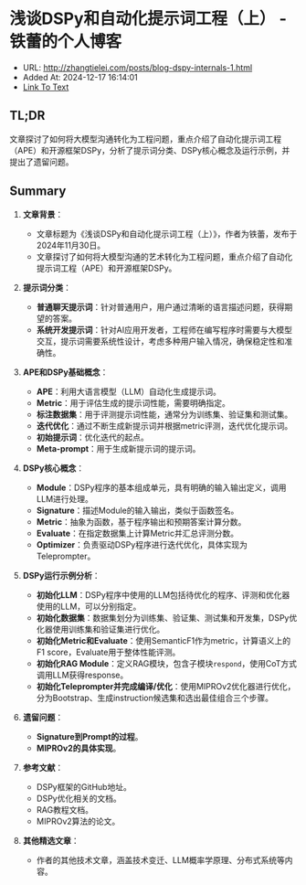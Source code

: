 # 浅谈DSPy和自动化提示词工程（上） - 铁蕾的个人博客
- URL: http://zhangtielei.com/posts/blog-dspy-internals-1.html
- Added At: 2024-12-17 16:14:01
- [Link To Text](2024-12-17-浅谈dspy和自动化提示词工程（上）---铁蕾的个人博客_raw.md)

## TL;DR
文章探讨了如何将大模型沟通转化为工程问题，重点介绍了自动化提示词工程（APE）和开源框架DSPy，分析了提示词分类、DSPy核心概念及运行示例，并提出了遗留问题。

## Summary
1. **文章背景**：
   - 文章标题为《浅谈DSPy和自动化提示词工程（上）》，作者为铁蕾，发布于2024年11月30日。
   - 文章探讨了如何将大模型沟通的艺术转化为工程问题，重点介绍了自动化提示词工程（APE）和开源框架DSPy。

2. **提示词分类**：
   - **普通聊天提示词**：针对普通用户，用户通过清晰的语言描述问题，获得期望的答案。
   - **系统开发提示词**：针对AI应用开发者，工程师在编写程序时需要与大模型交互，提示词需要系统性设计，考虑多种用户输入情况，确保稳定性和准确性。

3. **APE和DSPy基础概念**：
   - **APE**：利用大语言模型（LLM）自动化生成提示词。
   - **Metric**：用于评估生成的提示词性能，需要明确指定。
   - **标注数据集**：用于评测提示词性能，通常分为训练集、验证集和测试集。
   - **迭代优化**：通过不断生成新提示词并根据metric评测，迭代优化提示词。
   - **初始提示词**：优化迭代的起点。
   - **Meta-prompt**：用于生成新提示词的提示词。

4. **DSPy核心概念**：
   - **Module**：DSPy程序的基本组成单元，具有明确的输入输出定义，调用LLM进行处理。
   - **Signature**：描述Module的输入输出，类似于函数签名。
   - **Metric**：抽象为函数，基于程序输出和预期答案计算分数。
   - **Evaluate**：在指定数据集上计算Metric并汇总评测分数。
   - **Optimizer**：负责驱动DSPy程序进行迭代优化，具体实现为Teleprompter。

5. **DSPy运行示例分析**：
   - **初始化LLM**：DSPy程序中使用的LLM包括待优化的程序、评测和优化器使用的LLM，可以分别指定。
   - **初始化数据集**：数据集划分为训练集、验证集、测试集和开发集，DSPy优化器使用训练集和验证集进行优化。
   - **初始化Metric和Evaluate**：使用SemanticF1作为metric，计算语义上的F1 score，Evaluate用于整体性能评测。
   - **初始化RAG Module**：定义RAG模块，包含子模块`respond`，使用CoT方式调用LLM获得response。
   - **初始化Teleprompter并完成编译/优化**：使用MIPROv2优化器进行优化，分为Bootstrap、生成instruction候选集和选出最佳组合三个步骤。

6. **遗留问题**：
   - **Signature到Prompt的过程**。
   - **MIPROv2的具体实现**。

7. **参考文献**：
   - DSPy框架的GitHub地址。
   - DSPy优化相关的文档。
   - RAG教程文档。
   - MIPROv2算法的论文。

8. **其他精选文章**：
   - 作者的其他技术文章，涵盖技术变迁、LLM概率学原理、分布式系统等内容。
